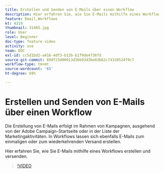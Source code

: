 ```yaml
---
title: Erstellen und Senden von E-Mails über einen Workflow
description: Hier erfahren Sie, wie Sie E-Mails mithilfe eines Workflows erstellen und versenden.
feature: Email,Workflows
kt: 4319
thumbnail: 31465.jpg
role: User
level: Beginner
doc-type: feature video
activity: use
team: DOC
exl-id: cc5d1bd2-a416-4df3-b12b-b1f9de4736fd
source-git-commit: 89df23d00913d36b93d3be03b62c74320524f9c7
workflow-type: tm+mt
source-wordcount: '65'
ht-degree: 69%

---
```


# Erstellen und Senden von E-Mails über einen Workflow

Die Erstellung von E-Mails erfolgt im Rahmen von Kampagnen, ausgehend von der Adobe Campaign-Startseite oder in der Liste der Marketingaktivitäten. In Workflows lassen sich ebenfalls E-Mails zum einmaligen oder zum wiederkehrenden Versand erstellen.

Hier erfahren Sie, wie Sie E-Mails mithilfe eines Workflows erstellen und versenden.

>[!VIDEO](https://video.tv.adobe.com/v/31465?quality=12&learn=on)
